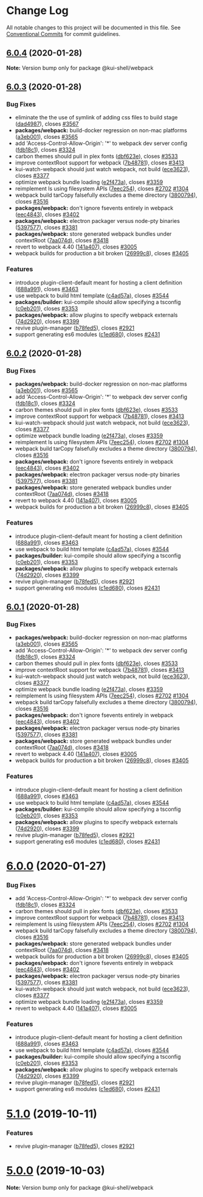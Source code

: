 # Change Log

All notable changes to this project will be documented in this file.
See [Conventional Commits](https://conventionalcommits.org) for commit guidelines.

## [6.0.4](https://github.com/IBM/kui/compare/v6.0.3...v6.0.4) (2020-01-28)

**Note:** Version bump only for package @kui-shell/webpack

## [6.0.3](https://github.com/IBM/kui/compare/v4.5.0...v6.0.3) (2020-01-28)

### Bug Fixes

- eliminate the the use of symlink of adding css files to build stage ([dad4987](https://github.com/IBM/kui/commit/dad4987)), closes [#3567](https://github.com/IBM/kui/issues/3567)
- **packages/webpack:** build-docker regression on non-mac platforms ([a3eb001](https://github.com/IBM/kui/commit/a3eb001)), closes [#3565](https://github.com/IBM/kui/issues/3565)
- add 'Access-Control-Allow-Origin': '\*' to webpack dev server config ([fdb18c1](https://github.com/IBM/kui/commit/fdb18c1)), closes [#3324](https://github.com/IBM/kui/issues/3324)
- carbon themes should pull in plex fonts ([dbf623e](https://github.com/IBM/kui/commit/dbf623e)), closes [#3533](https://github.com/IBM/kui/issues/3533)
- improve contextRoot support for webpack ([7b48781](https://github.com/IBM/kui/commit/7b48781)), closes [#3413](https://github.com/IBM/kui/issues/3413)
- kui-watch-webpack should just watch webpack, not build ([ece3623](https://github.com/IBM/kui/commit/ece3623)), closes [#3377](https://github.com/IBM/kui/issues/3377)
- optimize webpack bundle loading ([e2f473a](https://github.com/IBM/kui/commit/e2f473a)), closes [#3359](https://github.com/IBM/kui/issues/3359)
- reimplement ls using filesystem APIs ([7eec254](https://github.com/IBM/kui/commit/7eec254)), closes [#2702](https://github.com/IBM/kui/issues/2702) [#1304](https://github.com/IBM/kui/issues/1304)
- webpack build tarCopy falsefully excludes a theme directory ([3800794](https://github.com/IBM/kui/commit/3800794)), closes [#3516](https://github.com/IBM/kui/issues/3516)
- **packages/webpack:** don't ignore fsevents entirely in webpack ([eec4843](https://github.com/IBM/kui/commit/eec4843)), closes [#3402](https://github.com/IBM/kui/issues/3402)
- **packages/webpack:** electron packager versus node-pty binaries ([5397577](https://github.com/IBM/kui/commit/5397577)), closes [#3381](https://github.com/IBM/kui/issues/3381)
- **packages/webpack:** store generated webpack bundles under contextRoot ([7aa074d](https://github.com/IBM/kui/commit/7aa074d)), closes [#3418](https://github.com/IBM/kui/issues/3418)
- revert to webpack 4.40 ([141a407](https://github.com/IBM/kui/commit/141a407)), closes [#3005](https://github.com/IBM/kui/issues/3005)
- webpack builds for production a bit broken ([26999c8](https://github.com/IBM/kui/commit/26999c8)), closes [#3405](https://github.com/IBM/kui/issues/3405)

### Features

- introduce plugin-client-default meant for hosting a client definition ([688a991](https://github.com/IBM/kui/commit/688a991)), closes [#3463](https://github.com/IBM/kui/issues/3463)
- use webpack to build html template ([c4ad57a](https://github.com/IBM/kui/commit/c4ad57a)), closes [#3544](https://github.com/IBM/kui/issues/3544)
- **packages/builder:** kui-compile should allow specifying a tsconfig ([c0eb201](https://github.com/IBM/kui/commit/c0eb201)), closes [#3353](https://github.com/IBM/kui/issues/3353)
- **packages/webpack:** allow plugins to specify webpack externals ([74d2920](https://github.com/IBM/kui/commit/74d2920)), closes [#3399](https://github.com/IBM/kui/issues/3399)
- revive plugin-manager ([b78fed5](https://github.com/IBM/kui/commit/b78fed5)), closes [#2921](https://github.com/IBM/kui/issues/2921)
- support generating es6 modules ([c1ed680](https://github.com/IBM/kui/commit/c1ed680)), closes [#2431](https://github.com/IBM/kui/issues/2431)

## [6.0.2](https://github.com/IBM/kui/compare/v4.5.0...v6.0.2) (2020-01-28)

### Bug Fixes

- **packages/webpack:** build-docker regression on non-mac platforms ([a3eb001](https://github.com/IBM/kui/commit/a3eb001)), closes [#3565](https://github.com/IBM/kui/issues/3565)
- add 'Access-Control-Allow-Origin': '\*' to webpack dev server config ([fdb18c1](https://github.com/IBM/kui/commit/fdb18c1)), closes [#3324](https://github.com/IBM/kui/issues/3324)
- carbon themes should pull in plex fonts ([dbf623e](https://github.com/IBM/kui/commit/dbf623e)), closes [#3533](https://github.com/IBM/kui/issues/3533)
- improve contextRoot support for webpack ([7b48781](https://github.com/IBM/kui/commit/7b48781)), closes [#3413](https://github.com/IBM/kui/issues/3413)
- kui-watch-webpack should just watch webpack, not build ([ece3623](https://github.com/IBM/kui/commit/ece3623)), closes [#3377](https://github.com/IBM/kui/issues/3377)
- optimize webpack bundle loading ([e2f473a](https://github.com/IBM/kui/commit/e2f473a)), closes [#3359](https://github.com/IBM/kui/issues/3359)
- reimplement ls using filesystem APIs ([7eec254](https://github.com/IBM/kui/commit/7eec254)), closes [#2702](https://github.com/IBM/kui/issues/2702) [#1304](https://github.com/IBM/kui/issues/1304)
- webpack build tarCopy falsefully excludes a theme directory ([3800794](https://github.com/IBM/kui/commit/3800794)), closes [#3516](https://github.com/IBM/kui/issues/3516)
- **packages/webpack:** don't ignore fsevents entirely in webpack ([eec4843](https://github.com/IBM/kui/commit/eec4843)), closes [#3402](https://github.com/IBM/kui/issues/3402)
- **packages/webpack:** electron packager versus node-pty binaries ([5397577](https://github.com/IBM/kui/commit/5397577)), closes [#3381](https://github.com/IBM/kui/issues/3381)
- **packages/webpack:** store generated webpack bundles under contextRoot ([7aa074d](https://github.com/IBM/kui/commit/7aa074d)), closes [#3418](https://github.com/IBM/kui/issues/3418)
- revert to webpack 4.40 ([141a407](https://github.com/IBM/kui/commit/141a407)), closes [#3005](https://github.com/IBM/kui/issues/3005)
- webpack builds for production a bit broken ([26999c8](https://github.com/IBM/kui/commit/26999c8)), closes [#3405](https://github.com/IBM/kui/issues/3405)

### Features

- introduce plugin-client-default meant for hosting a client definition ([688a991](https://github.com/IBM/kui/commit/688a991)), closes [#3463](https://github.com/IBM/kui/issues/3463)
- use webpack to build html template ([c4ad57a](https://github.com/IBM/kui/commit/c4ad57a)), closes [#3544](https://github.com/IBM/kui/issues/3544)
- **packages/builder:** kui-compile should allow specifying a tsconfig ([c0eb201](https://github.com/IBM/kui/commit/c0eb201)), closes [#3353](https://github.com/IBM/kui/issues/3353)
- **packages/webpack:** allow plugins to specify webpack externals ([74d2920](https://github.com/IBM/kui/commit/74d2920)), closes [#3399](https://github.com/IBM/kui/issues/3399)
- revive plugin-manager ([b78fed5](https://github.com/IBM/kui/commit/b78fed5)), closes [#2921](https://github.com/IBM/kui/issues/2921)
- support generating es6 modules ([c1ed680](https://github.com/IBM/kui/commit/c1ed680)), closes [#2431](https://github.com/IBM/kui/issues/2431)

## [6.0.1](https://github.com/IBM/kui/compare/v4.5.0...v6.0.1) (2020-01-28)

### Bug Fixes

- **packages/webpack:** build-docker regression on non-mac platforms ([a3eb001](https://github.com/IBM/kui/commit/a3eb001)), closes [#3565](https://github.com/IBM/kui/issues/3565)
- add 'Access-Control-Allow-Origin': '\*' to webpack dev server config ([fdb18c1](https://github.com/IBM/kui/commit/fdb18c1)), closes [#3324](https://github.com/IBM/kui/issues/3324)
- carbon themes should pull in plex fonts ([dbf623e](https://github.com/IBM/kui/commit/dbf623e)), closes [#3533](https://github.com/IBM/kui/issues/3533)
- improve contextRoot support for webpack ([7b48781](https://github.com/IBM/kui/commit/7b48781)), closes [#3413](https://github.com/IBM/kui/issues/3413)
- kui-watch-webpack should just watch webpack, not build ([ece3623](https://github.com/IBM/kui/commit/ece3623)), closes [#3377](https://github.com/IBM/kui/issues/3377)
- optimize webpack bundle loading ([e2f473a](https://github.com/IBM/kui/commit/e2f473a)), closes [#3359](https://github.com/IBM/kui/issues/3359)
- reimplement ls using filesystem APIs ([7eec254](https://github.com/IBM/kui/commit/7eec254)), closes [#2702](https://github.com/IBM/kui/issues/2702) [#1304](https://github.com/IBM/kui/issues/1304)
- webpack build tarCopy falsefully excludes a theme directory ([3800794](https://github.com/IBM/kui/commit/3800794)), closes [#3516](https://github.com/IBM/kui/issues/3516)
- **packages/webpack:** don't ignore fsevents entirely in webpack ([eec4843](https://github.com/IBM/kui/commit/eec4843)), closes [#3402](https://github.com/IBM/kui/issues/3402)
- **packages/webpack:** electron packager versus node-pty binaries ([5397577](https://github.com/IBM/kui/commit/5397577)), closes [#3381](https://github.com/IBM/kui/issues/3381)
- **packages/webpack:** store generated webpack bundles under contextRoot ([7aa074d](https://github.com/IBM/kui/commit/7aa074d)), closes [#3418](https://github.com/IBM/kui/issues/3418)
- revert to webpack 4.40 ([141a407](https://github.com/IBM/kui/commit/141a407)), closes [#3005](https://github.com/IBM/kui/issues/3005)
- webpack builds for production a bit broken ([26999c8](https://github.com/IBM/kui/commit/26999c8)), closes [#3405](https://github.com/IBM/kui/issues/3405)

### Features

- introduce plugin-client-default meant for hosting a client definition ([688a991](https://github.com/IBM/kui/commit/688a991)), closes [#3463](https://github.com/IBM/kui/issues/3463)
- use webpack to build html template ([c4ad57a](https://github.com/IBM/kui/commit/c4ad57a)), closes [#3544](https://github.com/IBM/kui/issues/3544)
- **packages/builder:** kui-compile should allow specifying a tsconfig ([c0eb201](https://github.com/IBM/kui/commit/c0eb201)), closes [#3353](https://github.com/IBM/kui/issues/3353)
- **packages/webpack:** allow plugins to specify webpack externals ([74d2920](https://github.com/IBM/kui/commit/74d2920)), closes [#3399](https://github.com/IBM/kui/issues/3399)
- revive plugin-manager ([b78fed5](https://github.com/IBM/kui/commit/b78fed5)), closes [#2921](https://github.com/IBM/kui/issues/2921)
- support generating es6 modules ([c1ed680](https://github.com/IBM/kui/commit/c1ed680)), closes [#2431](https://github.com/IBM/kui/issues/2431)

# [6.0.0](https://github.com/IBM/kui/compare/v4.5.0...v6.0.0) (2020-01-27)

### Bug Fixes

- add 'Access-Control-Allow-Origin': '\*' to webpack dev server config ([fdb18c1](https://github.com/IBM/kui/commit/fdb18c1)), closes [#3324](https://github.com/IBM/kui/issues/3324)
- carbon themes should pull in plex fonts ([dbf623e](https://github.com/IBM/kui/commit/dbf623e)), closes [#3533](https://github.com/IBM/kui/issues/3533)
- improve contextRoot support for webpack ([7b48781](https://github.com/IBM/kui/commit/7b48781)), closes [#3413](https://github.com/IBM/kui/issues/3413)
- reimplement ls using filesystem APIs ([7eec254](https://github.com/IBM/kui/commit/7eec254)), closes [#2702](https://github.com/IBM/kui/issues/2702) [#1304](https://github.com/IBM/kui/issues/1304)
- webpack build tarCopy falsefully excludes a theme directory ([3800794](https://github.com/IBM/kui/commit/3800794)), closes [#3516](https://github.com/IBM/kui/issues/3516)
- **packages/webpack:** store generated webpack bundles under contextRoot ([7aa074d](https://github.com/IBM/kui/commit/7aa074d)), closes [#3418](https://github.com/IBM/kui/issues/3418)
- webpack builds for production a bit broken ([26999c8](https://github.com/IBM/kui/commit/26999c8)), closes [#3405](https://github.com/IBM/kui/issues/3405)
- **packages/webpack:** don't ignore fsevents entirely in webpack ([eec4843](https://github.com/IBM/kui/commit/eec4843)), closes [#3402](https://github.com/IBM/kui/issues/3402)
- **packages/webpack:** electron packager versus node-pty binaries ([5397577](https://github.com/IBM/kui/commit/5397577)), closes [#3381](https://github.com/IBM/kui/issues/3381)
- kui-watch-webpack should just watch webpack, not build ([ece3623](https://github.com/IBM/kui/commit/ece3623)), closes [#3377](https://github.com/IBM/kui/issues/3377)
- optimize webpack bundle loading ([e2f473a](https://github.com/IBM/kui/commit/e2f473a)), closes [#3359](https://github.com/IBM/kui/issues/3359)
- revert to webpack 4.40 ([141a407](https://github.com/IBM/kui/commit/141a407)), closes [#3005](https://github.com/IBM/kui/issues/3005)

### Features

- introduce plugin-client-default meant for hosting a client definition ([688a991](https://github.com/IBM/kui/commit/688a991)), closes [#3463](https://github.com/IBM/kui/issues/3463)
- use webpack to build html template ([c4ad57a](https://github.com/IBM/kui/commit/c4ad57a)), closes [#3544](https://github.com/IBM/kui/issues/3544)
- **packages/builder:** kui-compile should allow specifying a tsconfig ([c0eb201](https://github.com/IBM/kui/commit/c0eb201)), closes [#3353](https://github.com/IBM/kui/issues/3353)
- **packages/webpack:** allow plugins to specify webpack externals ([74d2920](https://github.com/IBM/kui/commit/74d2920)), closes [#3399](https://github.com/IBM/kui/issues/3399)
- revive plugin-manager ([b78fed5](https://github.com/IBM/kui/commit/b78fed5)), closes [#2921](https://github.com/IBM/kui/issues/2921)
- support generating es6 modules ([c1ed680](https://github.com/IBM/kui/commit/c1ed680)), closes [#2431](https://github.com/IBM/kui/issues/2431)

# [5.1.0](https://github.com/IBM/kui/compare/v4.5.0...v5.1.0) (2019-10-11)

### Features

- revive plugin-manager ([b78fed5](https://github.com/IBM/kui/commit/b78fed5)), closes [#2921](https://github.com/IBM/kui/issues/2921)

# [5.0.0](https://github.com/IBM/kui/compare/v4.5.0...v5.0.0) (2019-10-03)

**Note:** Version bump only for package @kui-shell/webpack
